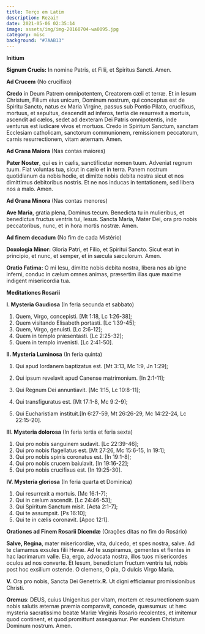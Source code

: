 ```yaml
---
title: Terço em Latim
description: Rezai!
date: 2021-05-06 02:35:14
image: assets/img/img-20160704-wa0095.jpg
category: misc
background: "#7AAB13"
---
```

**Initium**

**Signum Crucis:** In nomine Patris, et Filii, et Spiritus Sancti. Amen.

**Ad Crucem** (No crucifixo)

**Credo** in Deum Patrem omnipotentem, Creatorem cæli et terræ. Et in Iesum Christum, Filium eius unicum, Dominum nostrum, qui conceptus est de Spiritu Sancto, natus ex Maria Virgine, passus sub Pontio Pilato, crucifixus, mortuus, et sepultus, descendit ad inferos, tertia die resurrexit a mortuis, ascendit ad cælos, sedet ad dexteram Dei Patris omnipotentis, inde venturus est iudicare vivos et mortuos. Credo in Spiritum Sanctum, sanctam Ecclesiam catholicam, sanctorum communionem, remissionem peccatorum, carnis resurrectionem, vitam æternam. Amen.

**Ad Grana Maiora** (Nas contas maiores)

**Pater Noster**, qui es in cælis, sanctificetur nomen tuum. Adveniat regnum tuum. Fiat voluntas tua, sicut in cælo et in terra. Panem nostrum quotidianum da nobis hodie, et dimitte nobis debita nostra sicut et nos dimittimus debitoribus nostris. Et ne nos inducas in tentationem, sed libera nos a malo. Amen.

**Ad Grana Minora** (Nas contas menores)

**Ave Maria**, gratia plena, Dominus tecum. Benedicta tu in mulieribus, et benedictus fructus ventris tui, Iesus. Sancta Maria, Mater Dei, ora pro nobis peccatoribus, nunc, et in hora mortis nostræ. Amen.

**Ad finem decadum** (No fim de cada Mistério)

**Doxologia Minor:** Gloria Patri, et Filio, et Spiritui Sancto. Sicut erat in principio, et nunc, et semper, et in sæcula sæculorum. Amen.

**Oratio Fatima:** O mi Iesu, dimitte nobis debita nostra, libera nos ab igne inferni, conduc in cælum omnes animas, præsertim illas quæ maxime indigent misericordia tua.

**Meditationes Rosarii**

**I. Mysteria Gaudiosa** (In feria secunda et sabbato)

1. Quem, Virgo, concepisti. \[Mt 1:18, Lc 1:26-38];
2. Quem visitando Elisabeth portasti. \[Lc 1:39-45];
3. Quem, Virgo, genuisti. \[Lc 2:6-12];
4. Quem in templo præsentasti. \[Lc 2:25-32];
5. Quem in templo invenisti. \[Lc 2:41-50].

**II. Mysteria Luminosa** (In feria quinta)

1. Qui apud Iordanem baptizatus est. \[Mt 3:13, Mc 1:9, Jn 1:29]; 

2. Qui ipsum revelavit apud Canense matrimonium. \[In 2:1-11]; 

3. Qui Regnum Dei annuntiavit. \[Mc 1:15, Lc 10:8-11]; 

4. Qui transfiguratus est. \[Mt 17:1-8, Mc 9:2-9];

 5. Qui Eucharistiam instituit.\[In 6:27-59, Mt 26:26-29, Mc 14:22-24, Lc 22:15-20].

**III. Mysteria dolorosa** (In feria tertia et feria sexta)

1. Qui pro nobis sanguinem sudavit. \[Lc 22:39-46];
2. Qui pro nobis flagellatus est. \[Mt 27:26, Mc 15:6-15, In 19:1];
3. Qui pro nobis spinis coronatus est. \[In 19:1-8];
4. Qui pro nobis crucem baiulavit. \[In 19:16-22];
5. Qui pro nobis crucifixus est. \[In 19:25-30].

**IV. Mysteria gloriosa** (In feria quarta et Dominica)

1. Qui resurrexit a mortuis. \[Mc 16:1-7];
2. Qui in cælum ascendit. \[Lc 24:46-53];
3. Qui Spiritum Sanctum misit. \[Acta 2:1-7];
4. Qui te assumpsit. \[Ps 16:10];
5. Qui te in cælis coronavit. \[Apoc 12:1].

**Orationes ad Finem Rosarii Dicendæ** (Orações ditas no fim do Rosário)

**Salve, Regina**, mater misericordiæ, vita, dulcedo, et spes nostra, salve. Ad te clamamus exsules filii Hevæ. Ad te suspiramus, gementes et flentes in hac lacrimarum valle. Eia, ergo, advocata nostra, illos tuos misericordes oculos ad nos converte. Et Iesum, benedictum fructum ventris tui, nobis post hoc exsilium ostende. O clemens, O pia, O dulcis Virgo Maria.

**V.** Ora pro nobis, Sancta Dei Genetrix.**R.** Ut digni efficiamur promissionibus Christi.

**Oremus**: DEUS, cuius Unigenitus per vitam, mortem et resurrectionem suam nobis salutis æternæ præmia comparavit, concede, quæsumus: ut hæc mysteria sacratissimo beatæ Mariæ Virginis Rosario recolentes, et imitemur quod continent, et quod promittunt assequamur. Per eundem Christum Dominum nostrum. Amen.
